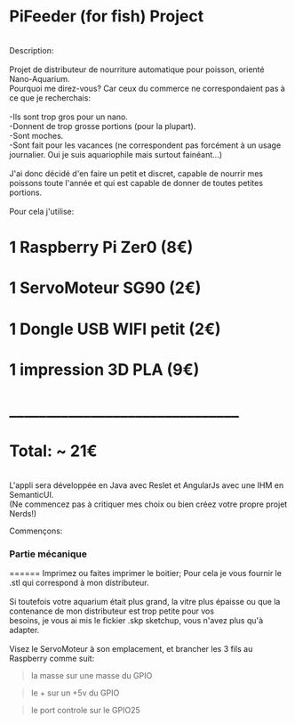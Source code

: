 # PiFeeder (for fish) Project
<br/>
Description: <br/>
<br/>
Projet de distributeur de nourriture automatique pour poisson, orienté Nano-Aquarium.<br/>
Pourquoi me direz-vous? Car ceux du commerce ne correspondaient pas à ce que je recherchais:<br/>
<br/>
-Ils sont trop gros pour un nano.<br/>
-Donnent de trop grosse portions (pour la plupart).<br/>
-Sont moches.<br/>
-Sont fait pour les vacances (ne correspondent pas forcément à un usage journalier. Oui je suis aquariophile mais surtout fainéant...)<br/>
<br/>
J'ai donc décidé d'en faire un petit et discret, capable de nourrir mes poissons toute l'année et qui est capable 
de donner de toutes petites portions.<br/>
<br/>
Pour cela j'utilise:<br/>

 # 1 Raspberry Pi Zer0      (8€)
 #
 # 1 ServoMoteur SG90       (2€)
 #
 # 1 Dongle USB WIFI petit  (2€)
 #
 # 1 impression 3D PLA      (9€)
 #
 # _______________________________
 #
 # Total:                  ~ 21€
 
 <br/>
 L'appli sera développée en Java avec Reslet et AngularJs avec une IHM en SemanticUI.<br/>
 (Ne commencez pas à critiquer mes choix ou bien créez votre propre projet Nerds!)<br/>
 
 Commençons:
 
### Partie mécanique
======
Imprimez ou faites imprimer le boitier; Pour cela je vous fournir le .stl qui correspond à mon distributeur.<br/>
<br/>
Si toutefois votre aquarium était plus grand, la vitre plus épaisse ou que la contenance de mon distributeur est trop petite pour vos<br/> 
besoins, je vous ai mis le fickier .skp sketchup, vous n'avez plus qu'à adapter.<br/>
<br/>
Visez le ServoMoteur à son emplacement, et brancher les 3 fils au Raspberry comme suit:<br/>

> la masse sur une masse du GPIO

> le + sur un +5v du GPIO

> le port controle sur le GPIO25

 
